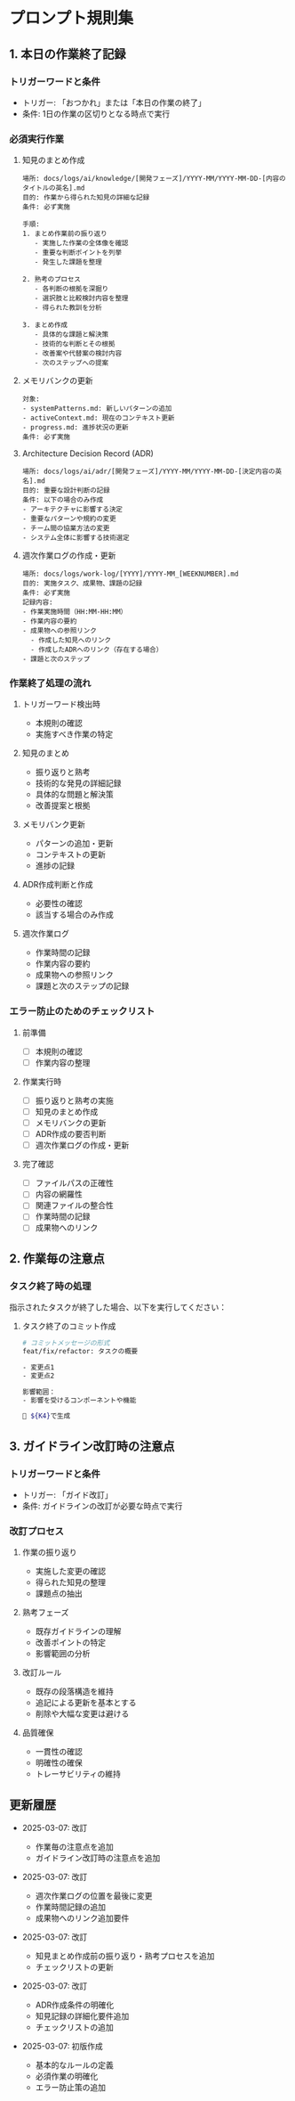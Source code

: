 # プロンプト規則集

## 1. 本日の作業終了記録

### トリガーワードと条件

- トリガー: 「おつかれ」または「本日の作業の終了」
- 条件: 1日の作業の区切りとなる時点で実行

### 必須実行作業

1. 知見のまとめ作成

   ```
   場所: docs/logs/ai/knowledge/[開発フェーズ]/YYYY-MM/YYYY-MM-DD-[内容のタイトルの英名].md
   目的: 作業から得られた知見の詳細な記録
   条件: 必ず実施

   手順:
   1. まとめ作業前の振り返り
      - 実施した作業の全体像を確認
      - 重要な判断ポイントを列挙
      - 発生した課題を整理

   2. 熟考のプロセス
      - 各判断の根拠を深掘り
      - 選択肢と比較検討内容を整理
      - 得られた教訓を分析

   3. まとめ作成
      - 具体的な課題と解決策
      - 技術的な判断とその根拠
      - 改善案や代替案の検討内容
      - 次のステップへの提案
   ```

2. メモリバンクの更新

   ```
   対象:
   - systemPatterns.md: 新しいパターンの追加
   - activeContext.md: 現在のコンテキスト更新
   - progress.md: 進捗状況の更新
   条件: 必ず実施
   ```

3. Architecture Decision Record (ADR)

   ```
   場所: docs/logs/ai/adr/[開発フェーズ]/YYYY-MM/YYYY-MM-DD-[決定内容の英名].md
   目的: 重要な設計判断の記録
   条件: 以下の場合のみ作成
   - アーキテクチャに影響する決定
   - 重要なパターンや規約の変更
   - チーム間の協業方法の変更
   - システム全体に影響する技術選定
   ```

4. 週次作業ログの作成・更新
   ```
   場所: docs/logs/work-log/[YYYY]/YYYY-MM_[WEEKNUMBER].md
   目的: 実施タスク、成果物、課題の記録
   条件: 必ず実施
   記録内容:
   - 作業実施時間（HH:MM-HH:MM）
   - 作業内容の要約
   - 成果物への参照リンク
     - 作成した知見へのリンク
     - 作成したADRへのリンク（存在する場合）
   - 課題と次のステップ
   ```

### 作業終了処理の流れ

1. トリガーワード検出時

   - 本規則の確認
   - 実施すべき作業の特定

2. 知見のまとめ

   - 振り返りと熟考
   - 技術的な発見の詳細記録
   - 具体的な問題と解決策
   - 改善提案と根拠

3. メモリバンク更新

   - パターンの追加・更新
   - コンテキストの更新
   - 進捗の記録

4. ADR作成判断と作成

   - 必要性の確認
   - 該当する場合のみ作成

5. 週次作業ログ
   - 作業時間の記録
   - 作業内容の要約
   - 成果物への参照リンク
   - 課題と次のステップの記録

### エラー防止のためのチェックリスト

1. 前準備

   - [ ] 本規則の確認
   - [ ] 作業内容の整理

2. 作業実行時

   - [ ] 振り返りと熟考の実施
   - [ ] 知見のまとめ作成
   - [ ] メモリバンクの更新
   - [ ] ADR作成の要否判断
   - [ ] 週次作業ログの作成・更新

3. 完了確認
   - [ ] ファイルパスの正確性
   - [ ] 内容の網羅性
   - [ ] 関連ファイルの整合性
   - [ ] 作業時間の記録
   - [ ] 成果物へのリンク

## 2. 作業毎の注意点

### タスク終了時の処理

指示されたタスクが終了した場合、以下を実行してください：

1. タスク終了のコミット作成

   ```bash
   # コミットメッセージの形式
   feat/fix/refactor: タスクの概要

   - 変更点1
   - 変更点2

   影響範囲：
   - 影響を受けるコンポーネントや機能

   🤖 ${K4}で生成
   ```

## 3. ガイドライン改訂時の注意点

### トリガーワードと条件

- トリガー: 「ガイド改訂」
- 条件: ガイドラインの改訂が必要な時点で実行

### 改訂プロセス

1. 作業の振り返り

   - 実施した変更の確認
   - 得られた知見の整理
   - 課題点の抽出

2. 熟考フェーズ

   - 既存ガイドラインの理解
   - 改善ポイントの特定
   - 影響範囲の分析

3. 改訂ルール

   - 既存の段落構造を維持
   - 追記による更新を基本とする
   - 削除や大幅な変更は避ける

4. 品質確保
   - 一貫性の確認
   - 明確性の確保
   - トレーサビリティの維持

## 更新履歴

- 2025-03-07: 改訂

  - 作業毎の注意点を追加
  - ガイドライン改訂時の注意点を追加

- 2025-03-07: 改訂

  - 週次作業ログの位置を最後に変更
  - 作業時間記録の追加
  - 成果物へのリンク追加要件

- 2025-03-07: 改訂

  - 知見まとめ作成前の振り返り・熟考プロセスを追加
  - チェックリストの更新

- 2025-03-07: 改訂

  - ADR作成条件の明確化
  - 知見記録の詳細化要件追加
  - チェックリストの追加

- 2025-03-07: 初版作成
  - 基本的なルールの定義
  - 必須作業の明確化
  - エラー防止策の追加
